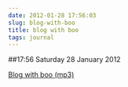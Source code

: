 ```yaml
---
date: 2012-01-28 17:56:03
slug: blog-with-boo
title: blog with boo
tags: journal
---
```


##17:56 Saturday 28 January 2012

[Blog with boo (mp3)](http://audioboo.fm/boos/642971-blog-with-boo.mp3?keyed=true&source=embed)
